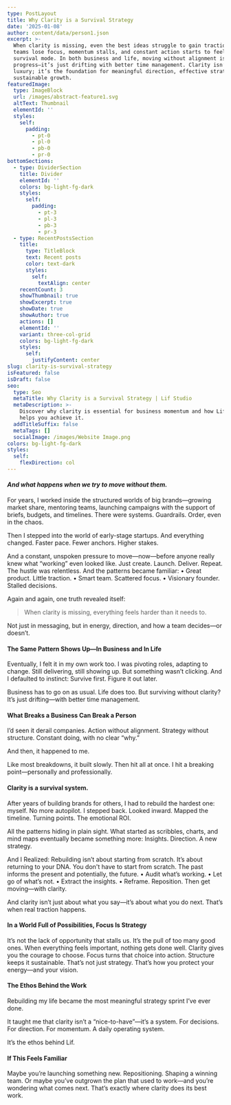 ```yaml
---
type: PostLayout
title: Why Clarity is a Survival Strategy
date: '2025-01-08'
author: content/data/person1.json
excerpt: >-
  When clarity is missing, even the best ideas struggle to gain traction. Smart
  teams lose focus, momentum stalls, and constant action starts to feel like
  survival mode. In both business and life, moving without alignment isn’t
  progress—it’s just drifting with better time management. Clarity isn’t a
  luxury; it’s the foundation for meaningful direction, effective strategy, and
  sustainable growth.
featuredImage:
  type: ImageBlock
  url: /images/abstract-feature1.svg
  altText: Thumbnail
  elementId: ''
  styles:
    self:
      padding:
        - pt-0
        - pl-0
        - pb-0
        - pr-0
bottomSections:
  - type: DividerSection
    title: Divider
    elementId: ''
    colors: bg-light-fg-dark
    styles:
      self:
        padding:
          - pt-3
          - pl-3
          - pb-3
          - pr-3
  - type: RecentPostsSection
    title:
      type: TitleBlock
      text: Recent posts
      color: text-dark
      styles:
        self:
          textAlign: center
    recentCount: 3
    showThumbnail: true
    showExcerpt: true
    showDate: true
    showAuthor: true
    actions: []
    elementId: ''
    variant: three-col-grid
    colors: bg-light-fg-dark
    styles:
      self:
        justifyContent: center
slug: clarity-is-survival-strategy
isFeatured: false
isDraft: false
seo:
  type: Seo
  metaTitle: Why Clarity is a Survival Strategy | Lif Studio
  metaDescription: >-
    Discover why clarity is essential for business momentum and how Lif Studio
    helps you achieve it.
  addTitleSuffix: false
  metaTags: []
  socialImage: /images/Website Image.png
colors: bg-light-fg-dark
styles:
  self:
    flexDirection: col
---
```

#### *And what happens when we try to move without them.*

For years, I worked inside the structured worlds of big brands—growing market share, mentoring teams, launching campaigns with the support of briefs, budgets, and timelines.
There were systems. Guardrails. Order, even in the chaos.

Then I stepped into the world of early-stage startups. And everything changed.
Faster pace. Fewer anchors. Higher stakes.

And a constant, unspoken pressure to move—now—before anyone really knew what “working” even looked like.
Just create. Launch. Deliver. Repeat.
The hustle was relentless. And the patterns became familiar:
•	Great product. Little traction.
•	Smart team. Scattered focus.
•	Visionary founder. Stalled decisions.

Again and again, one truth revealed itself:

> When clarity is missing, everything feels harder than it needs to.

Not just in messaging, but in energy, direction, and how a team decides—or doesn’t.

#### **The Same Pattern Shows Up—In Business and In Life**

Eventually, I felt it in my own work too. I was pivoting roles, adapting to change. Still delivering, still showing up. But something wasn’t clicking.
And I defaulted to instinct: Survive first. Figure it out later.

Business has to go on as usual. Life does too.
But surviving without clarity? It’s just drifting—with better time management.

#### **What Breaks a Business Can Break a Person**

I’d seen it derail companies. Action without alignment. Strategy without structure. Constant doing, with no clear “why.”

And then, it happened to me.

Like most breakdowns, it built slowly. Then hit all at once.
I hit a breaking point—personally and professionally.

#### **Clarity is a survival system.**

After years of building brands for others, I had to rebuild the hardest one: myself.
No more autopilot. I stepped back. Looked inward. Mapped the timeline. Turning points. The emotional ROI.

All the patterns hiding in plain sight.
What started as scribbles, charts, and mind maps eventually became something more:
Insights. Direction. A new strategy.

And I Realized:
Rebuilding isn’t about starting from scratch. It’s about returning to your DNA.
You don't have to start from scratch. The past informs the present and potentially, the future.
•	Audit what’s working.
•	Let go of what’s not.
•	Extract the insights.
•	Reframe. Reposition.
Then get moving—with clarity.

And clarity isn’t just about what you say—it’s about what you do next. That’s when real traction happens.

#### **In a World Full of Possibilities, Focus Is Strategy**

It’s not the lack of opportunity that stalls us.
It’s the pull of too many good ones.
When everything feels important, nothing gets done well.
Clarity gives you the courage to choose.
Focus turns that choice into action.
Structure keeps it sustainable.
That’s not just strategy. That’s how you protect your energy—and your vision.

#### **The Ethos Behind the Work**

Rebuilding my life became the most meaningful strategy sprint I’ve ever done.

It taught me that clarity isn’t a “nice-to-have”—it’s a system.
For decisions. For direction. For momentum. A daily operating system.

It’s the ethos behind Lif.

#### **If This Feels Familiar**

Maybe you’re launching something new. Repositioning. Shaping a winning team.
Or maybe you’ve outgrown the plan that used to work—and you’re wondering what comes next.
That’s exactly where clarity does its best work.
